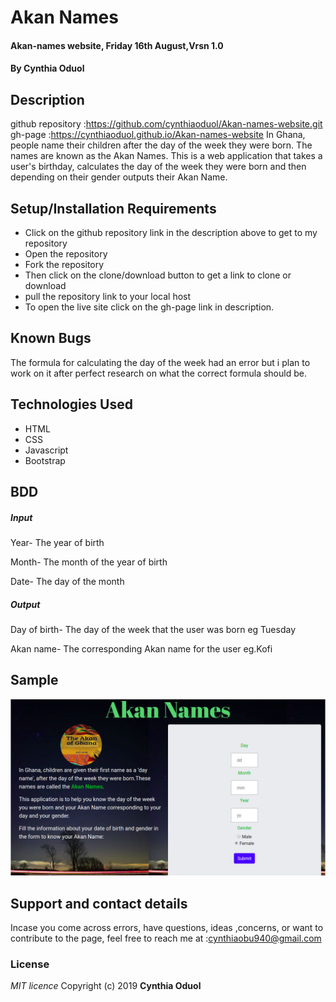 # Akan Names
#### Akan-names website, Friday 16th August,Vrsn 1.0
#### By **Cynthia Oduol**
## Description
github repository :https://github.com/cynthiaoduol/Akan-names-website.git
gh-page :https://cynthiaoduol.github.io/Akan-names-website
In Ghana, people name their children after the day of the week they were born. The names are known as the Akan Names. This is a web application that takes a user's birthday, calculates the day of the week they were born and then depending on their gender outputs their Akan Name.

## Setup/Installation Requirements
* Click on the github repository link in the description above to get to my repository
* Open the repository
* Fork the repository
* Then click on the clone/download button to get a link to clone or download 
* pull the repository link to your local host
* To open the live site click on the gh-page link in description.

## Known Bugs 
The formula for calculating the day of the week had an error but i plan to work on it after perfect research on what the correct formula should be.

## Technologies Used
 <!-- To develop this webpage i used vs-code as my text editor.The site is built on HTML, CSS, Javascript and Bootstrap. -->
* HTML
* CSS
* Javascript
* Bootstrap


## BDD
##### Input
Year- The year of birth

Month- The month of the year of birth

Date- The day of the month

##### Output
Day of birth- The day of the week that the user was born eg Tuesday

Akan name- The corresponding Akan name for the user eg.Kofi

## Sample
![image](Pictures/akanname.jpg)

## Support and contact details
 Incase you come across errors, have questions, ideas ,concerns, or want to contribute to the page, feel free to reach me at :cynthiaobu940@gmail.com
 
 ### License
*MIT licence*
Copyright (c) 2019 **Cynthia Oduol**

